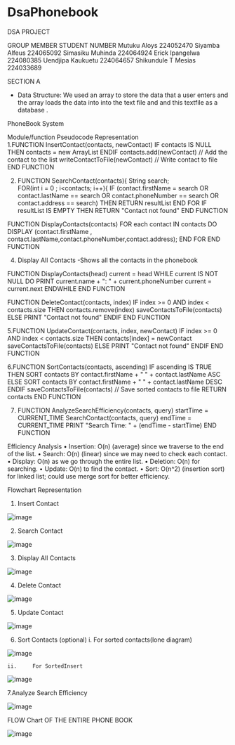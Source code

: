 # DsaPhonebook


DSA PROJECT


 
GROUP MEMBER 	STUDENT NUMBER 
Mutuku Aloys 	224052470 
Siyamba Alfeus  	224065092 
Simasiku Muhinda 	224064924 
Erick Ipangelwa 	224080385 
Uendjipa Kaukuetu 	224064657 
Shikundule T Mesias 	224033689 
 
 



 
 
SECTION A 
- Data Structure:  We used an array to store the data that a user enters and the array loads the data into into the text file and and this textfile as a database . 
 
PhoneBook System 
 
Module/function Pseudocode Representation  
1.FUNCTION InsertContact(contacts, newContact)
    IF contacts IS NULL THEN
        contacts = new ArrayList
    ENDIF
    contacts.add(newContact)  // Add the contact to the list
    writeContactToFile(newContact)  // Write contact to file
END FUNCTION

 
  
2. FUNCTION SearchContact(contacts){
   String search;  
       FOR(int i = 0 ; i<contacts; i++){
        IF (contact.firstName = search OR contact.lastName == search OR contact.phoneNumber == search OR contact.address == search) THEN
             RETURN resultList
    END FOR
    IF resultList IS EMPTY THEN
        RETURN "Contact not found"
END FUNCTION

FUNCTION DisplayContacts(contacts)
    FOR each contact IN contacts DO
        DISPLAY (contact.firstName , contact.lastName,contact.phoneNumber,contact.address);
    END FOR
END FUNCTION
 
 
4. Display All Contacts 
-Shows all the contacts in the phonebook 
 
FUNCTION DisplayContacts(head)     current = head 
    WHILE current IS NOT NULL DO 
        PRINT current.name + ": " + current.phoneNumber 
        current = current.next 
    ENDWHILE 
END FUNCTION 
 
FUNCTION DeleteContact(contacts, index)
    IF index >= 0 AND index < contacts.size THEN
        contacts.remove(index)
        saveContactsToFile(contacts)
    ELSE
        PRINT "Contact not found"
    ENDIF
END FUNCTION
 
 
5.FUNCTION UpdateContact(contacts, index, newContact)
    IF index >= 0 AND index < contacts.size THEN
        contacts[index] = newContact
        saveContactsToFile(contacts)
    ELSE
        PRINT "Contact not found"
    ENDIF
END FUNCTION
 
 
6.FUNCTION SortContacts(contacts, ascending)
    IF ascending IS TRUE THEN
        SORT contacts BY contact.firstName + " " + contact.lastName ASC
    ELSE
        SORT contacts BY contact.firstName + " " + contact.lastName DESC
    ENDIF
    saveContactsToFile(contacts)  // Save sorted contacts to file
    RETURN contacts
END FUNCTION

 
 
 
 
7. FUNCTION AnalyzeSearchEfficiency(contacts, query)
    startTime = CURRENT_TIME
    SearchContact(contacts, query)
    endTime = CURRENT_TIME
    PRINT "Search Time: " + (endTime - startTime)
END FUNCTION
 
 
 
 
 
 
Efficiency Analysis 
•	Insertion: O(n) (average) since we traverse to the end of the list. 
•	Search: O(n) (linear) since we may need to check each contact. 
•	Display: O(n) as we go through the entire list. 
•	Deletion: O(n) for searching. 
•	Update: O(n) to find the contact. 
•	Sort: O(n^2) (insertion sort) for linked list; could use merge sort for better efficiency. 
   
Flowchart Representation 
 
1.	Insert Contact 
 
  ![image](https://github.com/user-attachments/assets/48c5caaa-9eda-4e36-aa20-afa4a71305e4)

 
 
 
 
2.	Search Contact 
 
 
  ![image](https://github.com/user-attachments/assets/6cb20e6c-7ac9-420f-ae1b-cad631787ecf)

 
 
 
 
 
 
 
 
 
 
3.	Display All Contacts 
  
 
 
 
 ![image](https://github.com/user-attachments/assets/9d4bdea6-2b22-4410-a580-d72ed394c0f1)

 
 
 
 
4.	Delete Contact 
  
 
 
 
 ![image](https://github.com/user-attachments/assets/a52dd233-84ae-4513-8897-c77d465ea856)

 
 
 
 
 
5.	Update Contact 
 
 
  
 ![image](https://github.com/user-attachments/assets/09328faa-99f7-466f-a9d4-2924d71b0395)

 
 
 
 
 
 
 
 
6.	Sort Contacts (optional) 
	i. 	For sorted contacts(lone diagram)  
 
 	

 ![image](https://github.com/user-attachments/assets/329a28d2-c20b-4a6b-91c8-294e76403085)

 
 
 
 
 
 	 
	ii. 	For SortedInsert 
  
 ![image](https://github.com/user-attachments/assets/287f2f9f-4273-4f19-bec6-9e7f6dd1befe)

 
 
 
 
 
7.Analyze Search Efficiency 
 
 
 ![image](https://github.com/user-attachments/assets/aec83e5c-84ef-4061-936f-7bb86a6ae001)

 
 
 
  
 
 
 
 
 
 
 
 




FLOW Chart OF THE ENTIRE PHONE BOOK



 ![image](https://github.com/user-attachments/assets/4309e1ff-0353-424c-ae63-482fab6e09eb)


 
